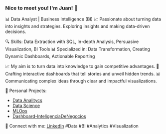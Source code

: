 ### Nice to meet you! I'm Juan! 👋

📊 Data Analyst | Business Intelligence (BI) 📈
Passionate about turning data into insights and strategies. Exploring insights and making data-driven decisions.

🔍 Skills: Data Extraction with SQL, In-depth Analysis, Persuasive Visualization, BI Tools
📊 Specialized in: Data Transformation, Creating Dynamic Dashboards, Actionable Reporting

📈 My aim is to turn data into knowledge to gain competitive advantages.
🎯 Crafting interactive dashboards that tell stories and unveil hidden trends.
📊 Communicating complex ideas through clear and impactful visualizations.


🔗 Personal Projects:
   - [Data Analitycs](https://github.com/JuanPedroAguinaga/S-P500)
   - [Data Science](https://github.com/JuanPedroAguinaga/Score_Movies_EDA_SistemaDeRecomendacion)
   - [MLOps](https://github.com/JuanPedroAguinaga/sistema_recomendacion_mlops)
   - [Dashboard-InteligenciaDeNegocios](https://github.com/JuanPedroAguinaga/MelPar/tree/main)

🔗 Connect with me: [LinkedIn](https://www.linkedin.com/in/juan-pedro-aguinaga/)
#Data #BI #Analytics #Visualization
